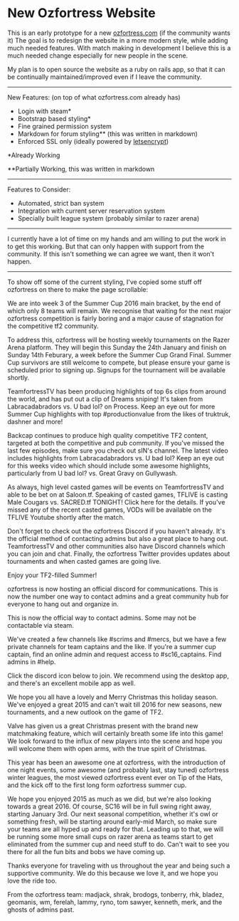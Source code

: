 # New Ozfortress Website

This is an early prototype for a new [ozfortress.com](http://ozfortress.com)
(if the community wants it)
The goal is to redesign the website in a more modern style, while adding much
needed features. With match making in development I believe this is a much
needed change especially for new people in the scene.

My plan is to open source the website as a ruby on rails app, so that it can be
continually maintained/improved even if I leave the community.

----

New Features: (on top of what ozfortress.com already has)

* Login with steam*
* Bootstrap based styling*
* Fine grained permission system
* Markdown for forum styling** (this was written in markdown)
* Enforced SSL only (ideally powered by [letsencrypt](https://letsencrypt.org/))

*Already Working

**Partially Working, this was written in markdown

-----

Features to Consider:

* Automated, strict ban system
* Integration with current server reservation system
* Specially built league system (probably similar to razer arena)

----

I currently have a lot of time on my hands and am willing to put the work in to
get this working. But that can only happen with support from the community. If
this isn't something we can agree we want, then it won't happen.

----

To show off some of the current styling, I've copied some stuff off ozfortress
on there to make the page scrollable:

We are into week 3 of the Summer Cup 2016 main bracket, by the end of which only
8 teams will remain. We recognise that waiting for the next major ozfortress
competition is fairly boring and a major cause of stagnation for the competitive
tf2 community.

To address this, ozfortress will be hosting weekly tournaments on the Razer
Arena platform. They will begin this Sunday the 24th January and finish on
Sunday 14th Feburary, a week before the Summer Cup Grand Final. Summer Cup
survivors are still welcome to compete, but please ensure your game is scheduled
prior to signing up. Signups for the tournament will be available shortly.

TeamfortressTV has been producing highlights of top 6s clips from around the
world, and has put out a clip of Dreams sniping! It's taken from
Labracadabradors vs. U bad lol? on Process. Keep an eye out for more Summer Cup
highlights with top #productionvalue from the likes of truktruk, dashner and
more!

Backcap continues to produce high quality competitive TF2 content, targeted at
both the competitive and pub community. If you've missed the last few episodes,
make sure you check out sIN's channel. The latest video includes highlights from
Labracadabradors vs. U bad lol? Keep an eye out for this weeks video which
should include some awesome highlights, particularly from U bad lol? vs. Great
Gravy on Gullywash.

As always, high level casted games will be events on TeamfortressTV and able to
be bet on at Saloon.tf. Speaking of casted games, TFLIVE is casting Male Cougars
vs. SACRED.tf TONIGHT! Click here for the details. If you've missed any of the
recent casted games, VODs will be available on the TFLIVE Youtube shortly after
the match.

Don't forget to check out the ozfortress Discord if you haven't already. It's
the official method of contacting admins but also a great place to hang out.
TeamfortressTV and other communities also have Discord channels which you can
join and chat. Finally, the ozfortress Twitter provides updates about
tournaments and when casted games are going live.

Enjoy your TF2-filled Summer!

ozfortress is now hosting an official discord for communications. This is now
the number one way to contact admins and a great community hub for everyone to
hang out and organize in.

This is now the official way to contact admins. Some may not be contactable via
steam.

We've created a few channels like #scrims and #mercs, but we have a few private
channels for team captains and the like. If you're a summer cup captain, find an
online admin and request access to #sc16_captains. Find admins in #help.

Click the discord icon below to join. We recommend using the desktop app, and
there's an excellent mobile app as well.

We hope you all have a lovely and Merry Christmas this holiday season. We've
enjoyed a great 2015 and can't wait till 2016 for new seasons, new tournaments,
and a new outlook on the game of TF2.

Valve has given us a great Christmas present with the brand new matchmaking
feature, which will certainly breath some life into this game! We look forward
to the influx of new players into the scene and hope you will welcome them with
open arms, with the true spirit of Christmas.

This year has been an awesome one at ozfortress, with the introduction of one
night events, some awesome (and probably last, stay tuned) ozfortress winter
leagues, the most viewed ozfortress event ever on Tip of the Hats, and the kick
off to the first long form ozfortress summer cup.

We hope you enjoyed 2015 as much as we did, but we're also looking towards a
great 2016. Of course, SC16 will be in full swing right away, starting January
3rd. Our next seasonal competition, whether it's owl or something fresh, will be
starting around early-mid March, so make sure your teams are all hyped up and
ready for that. Leading up to that, we will be running some more small cups on
razer arena as teams start to get eliminated from the summer cup and need stuff
to do. Can't wait to see you there for all the fun bits and bobs we have coming
up.

Thanks everyone for traveling with us throughout the year and being such a
supportive community. We do this because we love it, and we hope you love the
ride too.

From the ozfortress team: madjack, shrak, brodogs, tonberry, rhk, bladez,
geomanis, wm, ferelah, lammy, ryno, tom sawyer, kenneth, merk, and the ghosts of
admins past.
